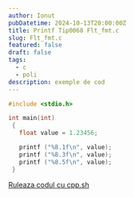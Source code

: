 ```yaml
---
author: Ionut
pubDatetime: 2024-10-13T20:00:00Z 
title: Printf Tip0068 Flt_fmt.c
slug: Flt_fmt.c
featured: false
draft: false
tags:
  - c
  - poli
description: exemple de cod
---
```

```c
#include <stdio.h>

int main(int)
 {
   float value = 1.23456;

   printf ("%8.1f\n", value);
   printf ("%8.3f\n", value);
   printf ("%8.5f\n", value);
 }

```
<a href='https://cpp.sh/?source=%23include+%3Cstdio.h%3E%0D%0A%0D%0Aint+main%28int%29%0D%0A+%7B%0D%0A+++float+value+%3D+1.23456%3B%0D%0A%0D%0A+++printf+%28%22%258.1f%5Cn%22%2C+value%29%3B%0D%0A+++printf+%28%22%258.3f%5Cn%22%2C+value%29%3B%0D%0A+++printf+%28%22%258.5f%5Cn%22%2C+value%29%3B%0D%0A+%7D%0D%0A' target='_blank'> Ruleaza codul cu cpp.sh </a>